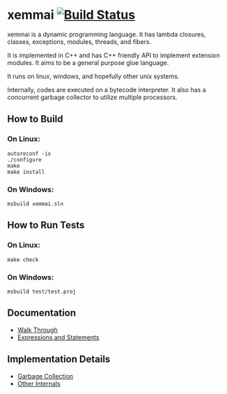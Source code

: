 # xemmai [![Build Status](https://secure.travis-ci.org/shin1m/xemmai.png)](http://travis-ci.org/shin1m/xemmai)

xemmai is a dynamic programming language.
It has lambda closures, classes, exceptions, modules, threads, and fibers.

It is implemented in C++ and has C++ friendly API to implement extension modules.
It aims to be a general purpose glue language.

It runs on linux, windows, and hopefully other unix systems.

Internally, codes are executed on a bytecode interpreter.
It also has a concurrent garbage collector to utilize multiple processors.


## How to Build

### On Linux:

    autoreconf -is
    ./configure
    make
    make install

### On Windows:

    msbuild xemmai.sln


## How to Run Tests

### On Linux:

    make check

### On Windows:

    msbuild test/test.proj


## Documentation

 * [Walk Through](doc/WalkThrough.md)
 * [Expressions and Statements](doc/ExpressionsAndStatements.md)


## Implementation Details

 * [Garbage Collection](doc/GarbageCollection.md)
 * [Other Internals](doc/OtherInternals.md)

